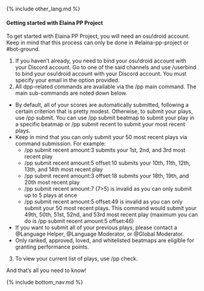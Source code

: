 {% include other_lang.md %}

#### Getting started with Elaina PP Project

To get started with Elaina PP Project, you will need an osu!droid account.
Keep in mind that this process can only be done in #elaina-pp-project or #bot-ground.

1. If you haven’t already, you need to bind your osu!droid account with your Discord account. Go to one of the said channels and use /userbind to bind your osu!droid account with your Discord account. You must specify your email in the option provided.
2. All dpp-related commands are available via the /pp main command. The main sub-commands are noted down below.
- By default, all of your scores are automatically submitted, following a certain criterion that is pretty modest. Otherwise, to submit your plays, use /pp submit. You can use /pp submit beatmap to submit your play in a specific beatmap or /pp submit recent to submit your most recent plays.
- Keep in mind that you can only submit your 50 most recent plays via command submission. For example:
    - /pp submit recent amount:3 submits your 1st, 2nd, and 3rd most recent play
    - /pp submit recent amount:5 offset:10 submits your 10th, 11th, 12th, 13th, and 14th most recent play
    - /pp submit recent amount:3 offset:18 submits your 18th, 19th, and 20th most recent play
    - /pp submit recent amount:7 (7>5) is invalid as you can only submit up to 5 plays at once
    - /pp submit recent amount:5 offset:49 is invalid as you can only submit your 50 most recent plays. This command would submit your 49th, 50th, 51st, 52nd, and 53rd most recent play (maximum you can do is /pp submit recent amount:5 offset:46)
- If you want to submit all of your previous plays, please contact a @Language Helper, @Language Moderator, or @Global Moderator.
- Only ranked, approved, loved, and whitelisted beatmaps are eligible for granting performance points.
3. To view your current list of plays, use /pp check.

And that’s all you need to know!

<!-- Don't touch this part thank you -->
{% include bottom_nav.md %}